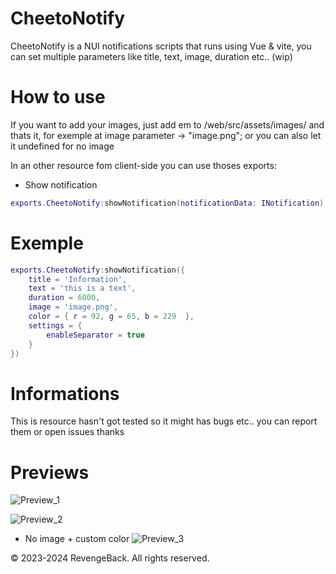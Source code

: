 # CheetoNotify
CheetoNotify is a NUI notifications scripts that runs using Vue & vite, you can set multiple parameters like title, text, image, duration etc.. (wip)

# How to use
If you want to add your images, just add em to /web/src/assets/images/ and thats it, for exemple at image parameter -> "image.png"; or you can also let it undefined for no image 

In an other resource fom client-side you can use thoses exports:
- Show notification
```lua
exports.CheetoNotify:showNotification(notificationData: INotification);
```

# Exemple
```lua
exports.CheetoNotify:showNotification({
    title = 'Information',
    text = 'this is a text',
    duration = 6000,
    image = 'image.png',
    color = { r = 92, g = 65, b = 229  },
    settings = {
        enableSeparator = true
    }
})
```

# Informations
This is resource hasn't got tested so it might has bugs etc.. you can report them or open issues thanks

# Previews
![Preview_1](https://media.discordapp.net/attachments/854756500034945075/1149707578436235284/image.png)

![Preview_2](https://cdn.discordapp.com/attachments/854756500034945075/1149707658530668564/image.png)

- No image + custom color
![Preview_3](https://cdn.discordapp.com/attachments/854756500034945075/1149781857127366797/image.png)
&nbsp;

© 2023-2024 RevengeBack. All rights reserved.